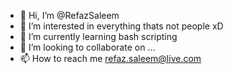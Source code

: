 - 👋 Hi, I’m @RefazSaleem
- 👀 I’m interested in everything thats not people xD
- 🌱 I’m currently learning bash scripting
- 💞️ I’m looking to collaborate on ...
- 📫 How to reach me refaz.saleem@live.com

<!---
RefazSaleem/RefazSaleem is a ✨ special ✨ repository because its `README.md` (this file) appears on your GitHub profile.
You can click the Preview link to take a look at your changes.
--->
